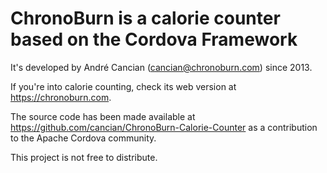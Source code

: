 ﻿ChronoBurn is a calorie counter based on the Cordova Framework
==============================================================

It's developed by André Cancian (cancian@chronoburn.com) since 2013.

If you're into calorie counting, check its web version at https://chronoburn.com.

The source code has been made available at https://github.com/cancian/ChronoBurn-Calorie-Counter as a contribution to the Apache Cordova community.

This project is not free to distribute.